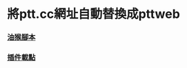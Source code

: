 # 將ptt.cc網址自動替換成pttweb


### [油猴腳本](https://chrome.google.com/webstore/detail/tampermonkey/dhdgffkkebhmkfjojejmpbldmpobfkfo?hl=zh-TW)

### [插件載點](https://greasyfork.org/zh-TW/scripts/428955-%E8%87%AA%E5%8B%95%E4%BF%AE%E6%94%B9ptt%E7%B6%B2%E5%9D%80-auto-replace-ptt-url-prefix)
